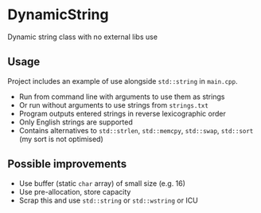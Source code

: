 # DynamicString
Dynamic string class with no external libs use

## Usage
Project includes an example of use alongside `std::string` in `main.cpp`.

- Run from command line with arguments to use them as strings
- Or run without arguments to use strings from `strings.txt`
- Program outputs entered strings in reverse lexicographic order
- Only English strings are supported
- Contains alternatives to `std::strlen`, `std::memcpy`, `std::swap`, `std::sort` (my sort is not optimised)

## Possible improvements
- Use buffer (static `char` array) of small size (e.g. 16)
- Use pre-allocation, store capacity
- Scrap this and use `std::string` or `std::wstring` or ICU
